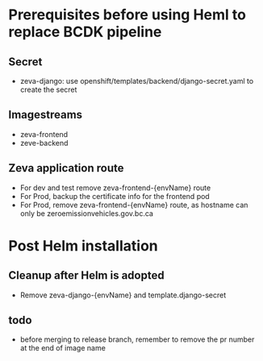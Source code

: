 # Prerequisites before using Heml to replace BCDK pipeline

## Secret
* zeva-django: use openshift/templates/backend/django-secret.yaml to create the secret

## Imagestreams
* zeva-frontend
* zeve-backend

## Zeva application route
* For dev and test remove zeva-frontend-{envName} route
* For Prod, backup the certificate info for the frontend pod
* For Prod, remove zeva-frontend-{envName} route, as hostname can only be zeroemissionvehicles.gov.bc.ca

# Post Helm installation

## Cleanup after Helm is adopted
* Remove zeva-django-{envName} and template.django-secret


## todo
* before merging to release branch, remember to remove the pr number at the end of image name
